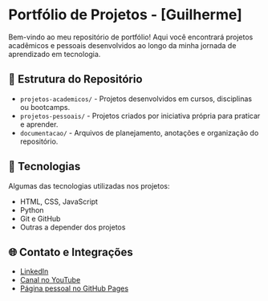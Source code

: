 # Portfólio de Projetos - [Guilherme]

Bem-vindo ao meu repositório de portfólio! Aqui você encontrará projetos acadêmicos e pessoais desenvolvidos ao longo da minha jornada de aprendizado em tecnologia.

## 📂 Estrutura do Repositório

- `projetos-academicos/` - Projetos desenvolvidos em cursos, disciplinas ou bootcamps.
- `projetos-pessoais/` - Projetos criados por iniciativa própria para praticar e aprender.
- `documentacao/` - Arquivos de planejamento, anotações e organização do repositório.

## 🔧 Tecnologias

Algumas das tecnologias utilizadas nos projetos:

- HTML, CSS, JavaScript
- Python
- Git e GitHub
- Outras a depender dos projetos

## 🌐 Contato e Integrações

- [LinkedIn](www.linkedin.com/in/guilherme-meyer-soares-72ba73357)
- [Canal no YouTube](https://www.youtube.com/seu-canal)
- [Página pessoal no GitHub Pages](https://guigas2407.github.io)

